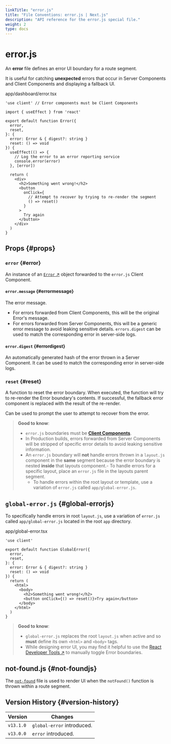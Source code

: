 ```yaml
---
linkTitle: "error.js"
title: "File Conventions: error.js | Next.js"
description: "API reference for the error.js special file."
weight: 2
type: docs
---
```


# error.js

An **error** file defines an error UI boundary for a route segment.

It is useful for catching **unexpected** errors that occur in Server Components and Client Components and displaying a fallback UI.


app/dashboard/error.tsx
```
'use client' // Error components must be Client Components
 
import { useEffect } from 'react'
 
export default function Error({
  error,
  reset,
}: {
  error: Error & { digest?: string }
  reset: () => void
}) {
  useEffect(() => {
    // Log the error to an error reporting service
    console.error(error)
  }, [error])
 
  return (
    <div>
      <h2>Something went wrong!</h2>
      <button
        onClick={
          // Attempt to recover by trying to re-render the segment
          () => reset()
        }
      >
        Try again
      </button>
    </div>
  )
}
```

## Props {#props}

### `error` {#error}

An instance of an [`Error` ↗](https://developer.mozilla.org/docs/Web/JavaScript/Reference/Global_Objects/Error) object forwarded to the `error.js` Client Component.

#### `error.message` {#errormessage}

The error message.

- For errors forwarded from Client Components, this will be the original Error's message.
- For errors forwarded from Server Components, this will be a generic error message to avoid leaking sensitive details. `errors.digest` can be used to match the corresponding error in server-side logs.

#### `error.digest` {#errordigest}

An automatically generated hash of the error thrown in a Server Component. It can be used to match the corresponding error in server-side logs.

### `reset` {#reset}

A function to reset the error boundary. When executed, the function will try to re-render the Error boundary's contents. If successful, the fallback error component is replaced with the result of the re-render.

Can be used to prompt the user to attempt to recover from the error.

> **Good to know**:
> - `error.js` boundaries must be **[Client Components](/nextjs/13.5/using-app-router/building-your-application/rendering/client-components)**.
> - In Production builds, errors forwarded from Server Components will be stripped of specific error details to avoid leaking sensitive information.
> - An `error.js` boundary will **not** handle errors thrown in a `layout.js` component in the **same** segment because the error boundary is nested **inside** that layouts component.- To handle errors for a specific layout, place an `error.js` file in the layouts parent segment.
>   - To handle errors within the root layout or template, use a variation of `error.js` called `app/global-error.js`.
> 

## `global-error.js` {#global-errorjs}

To specifically handle errors in root `layout.js`, use a variation of `error.js` called `app/global-error.js` located in the root `app` directory.


app/global-error.tsx
```
'use client'
 
export default function GlobalError({
  error,
  reset,
}: {
  error: Error & { digest?: string }
  reset: () => void
}) {
  return (
    <html>
      <body>
        <h2>Something went wrong!</h2>
        <button onClick={() => reset()}>Try again</button>
      </body>
    </html>
  )
}
```

> **Good to know**:
> - `global-error.js` replaces the root `layout.js` when active and so **must** define its own `<html>` and `<body>` tags.
> - While designing error UI, you may find it helpful to use the [React Developer Tools ↗](https://react.dev/learn/react-developer-tools) to manually toggle Error boundaries.
> 

## not-found.js {#not-foundjs}

The [`not-found`](/nextjs/13.5/using-app-router/api-reference/file-conventions/not-found) file is used to render UI when the `notFound()` function is thrown within a route segment.

## Version History {#version-history}

|Version|Changes|
|---|---|
|`v13.1.0`|`global-error` introduced.|
|`v13.0.0`|`error` introduced.|

